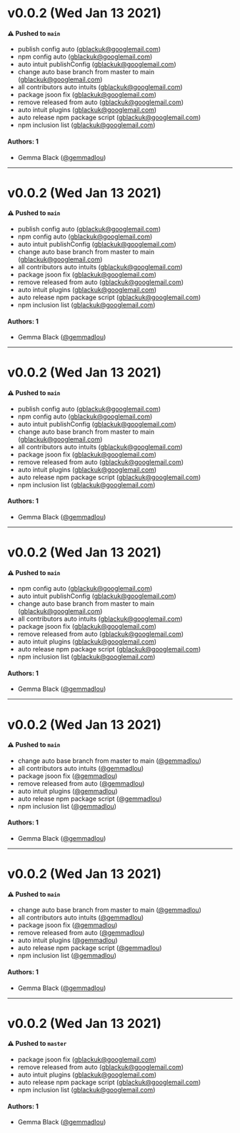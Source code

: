 # v0.0.2 (Wed Jan 13 2021)

#### ⚠️ Pushed to `main`

- publish config auto (gblackuk@googlemail.com)
- npm config auto (gblackuk@googlemail.com)
- auto intuit publishConfig (gblackuk@googlemail.com)
- change auto base branch from master to main (gblackuk@googlemail.com)
- all contributors auto intuits (gblackuk@googlemail.com)
- package jsoon fix (gblackuk@googlemail.com)
- remove released from auto (gblackuk@googlemail.com)
- auto intuit plugins (gblackuk@googlemail.com)
- auto release npm package script (gblackuk@googlemail.com)
- npm inclusion list (gblackuk@googlemail.com)

#### Authors: 1

- Gemma Black ([@gemmadlou](https://github.com/gemmadlou))

---

# v0.0.2 (Wed Jan 13 2021)

#### ⚠️ Pushed to `main`

- publish config auto (gblackuk@googlemail.com)
- npm config auto (gblackuk@googlemail.com)
- auto intuit publishConfig (gblackuk@googlemail.com)
- change auto base branch from master to main (gblackuk@googlemail.com)
- all contributors auto intuits (gblackuk@googlemail.com)
- package jsoon fix (gblackuk@googlemail.com)
- remove released from auto (gblackuk@googlemail.com)
- auto intuit plugins (gblackuk@googlemail.com)
- auto release npm package script (gblackuk@googlemail.com)
- npm inclusion list (gblackuk@googlemail.com)

#### Authors: 1

- Gemma Black ([@gemmadlou](https://github.com/gemmadlou))

---

# v0.0.2 (Wed Jan 13 2021)

#### ⚠️ Pushed to `main`

- publish config auto (gblackuk@googlemail.com)
- npm config auto (gblackuk@googlemail.com)
- auto intuit publishConfig (gblackuk@googlemail.com)
- change auto base branch from master to main (gblackuk@googlemail.com)
- all contributors auto intuits (gblackuk@googlemail.com)
- package jsoon fix (gblackuk@googlemail.com)
- remove released from auto (gblackuk@googlemail.com)
- auto intuit plugins (gblackuk@googlemail.com)
- auto release npm package script (gblackuk@googlemail.com)
- npm inclusion list (gblackuk@googlemail.com)

#### Authors: 1

- Gemma Black ([@gemmadlou](https://github.com/gemmadlou))

---

# v0.0.2 (Wed Jan 13 2021)

#### ⚠️ Pushed to `main`

- npm config auto (gblackuk@googlemail.com)
- auto intuit publishConfig (gblackuk@googlemail.com)
- change auto base branch from master to main (gblackuk@googlemail.com)
- all contributors auto intuits (gblackuk@googlemail.com)
- package jsoon fix (gblackuk@googlemail.com)
- remove released from auto (gblackuk@googlemail.com)
- auto intuit plugins (gblackuk@googlemail.com)
- auto release npm package script (gblackuk@googlemail.com)
- npm inclusion list (gblackuk@googlemail.com)

#### Authors: 1

- Gemma Black ([@gemmadlou](https://github.com/gemmadlou))

---

# v0.0.2 (Wed Jan 13 2021)

#### ⚠️ Pushed to `main`

- change auto base branch from master to main ([@gemmadlou](https://github.com/gemmadlou))
- all contributors auto intuits ([@gemmadlou](https://github.com/gemmadlou))
- package jsoon fix ([@gemmadlou](https://github.com/gemmadlou))
- remove released from auto ([@gemmadlou](https://github.com/gemmadlou))
- auto intuit plugins ([@gemmadlou](https://github.com/gemmadlou))
- auto release npm package script ([@gemmadlou](https://github.com/gemmadlou))
- npm inclusion list ([@gemmadlou](https://github.com/gemmadlou))

#### Authors: 1

- Gemma Black ([@gemmadlou](https://github.com/gemmadlou))

---

# v0.0.2 (Wed Jan 13 2021)

#### ⚠️ Pushed to `main`

- change auto base branch from master to main ([@gemmadlou](https://github.com/gemmadlou))
- all contributors auto intuits ([@gemmadlou](https://github.com/gemmadlou))
- package jsoon fix ([@gemmadlou](https://github.com/gemmadlou))
- remove released from auto ([@gemmadlou](https://github.com/gemmadlou))
- auto intuit plugins ([@gemmadlou](https://github.com/gemmadlou))
- auto release npm package script ([@gemmadlou](https://github.com/gemmadlou))
- npm inclusion list ([@gemmadlou](https://github.com/gemmadlou))

#### Authors: 1

- Gemma Black ([@gemmadlou](https://github.com/gemmadlou))

---

# v0.0.2 (Wed Jan 13 2021)

#### ⚠️ Pushed to `master`

- package jsoon fix (gblackuk@googlemail.com)
- remove released from auto (gblackuk@googlemail.com)
- auto intuit plugins (gblackuk@googlemail.com)
- auto release npm package script (gblackuk@googlemail.com)
- npm inclusion list (gblackuk@googlemail.com)

#### Authors: 1

- Gemma Black ([@gemmadlou](https://github.com/gemmadlou))
